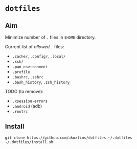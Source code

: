 # `dotfiles`

## Aim

Minimize number of `.` files in `$HOME` directory.

Current list of _allowed_ `.` files:

 - `.cache/`, `.config/`, `.local/`
 - `.ssh/`
 - `.pam_environment`
 - `.profile`
 - `.bashrc`, `.zshrc`
 - `.bash_history`, `.zsh_history`

TODO (to remove):

 - `.xsession-errors`
 - `.android` (adb)
 - `.rootrc`

## Install

```
git clone https://github.com/akozlins/dotfiles ~/.dotfiles
~/.dotfiles/install.sh
```
